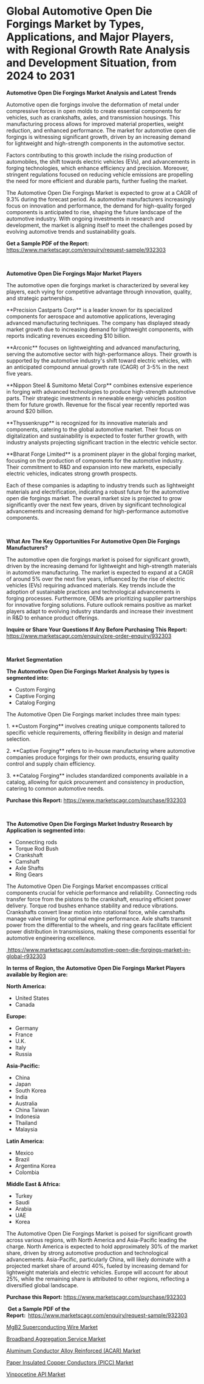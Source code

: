 <p><h1>Global Automotive Open Die Forgings Market by Types, Applications, and Major Players, with Regional Growth Rate Analysis and Development Situation, from 2024 to 2031</h1></p><p><strong>Automotive Open Die Forgings Market Analysis and Latest Trends</strong></p>
<p><p>Automotive open die forgings involve the deformation of metal under compressive forces in open molds to create essential components for vehicles, such as crankshafts, axles, and transmission housings. This manufacturing process allows for improved material properties, weight reduction, and enhanced performance. The market for automotive open die forgings is witnessing significant growth, driven by an increasing demand for lightweight and high-strength components in the automotive sector.</p><p>Factors contributing to this growth include the rising production of automobiles, the shift towards electric vehicles (EVs), and advancements in forging technologies, which enhance efficiency and precision. Moreover, stringent regulations focused on reducing vehicle emissions are propelling the need for more efficient and durable parts, further fueling the market.</p><p>The Automotive Open Die Forgings Market is expected to grow at a CAGR of 9.3% during the forecast period. As automotive manufacturers increasingly focus on innovation and performance, the demand for high-quality forged components is anticipated to rise, shaping the future landscape of the automotive industry. With ongoing investments in research and development, the market is aligning itself to meet the challenges posed by evolving automotive trends and sustainability goals.</p></p>
<p><strong>Get a Sample PDF of the Report:&nbsp;</strong> <a href="https://www.marketscagr.com/enquiry/request-sample/932303?utm_campaign=1126&utm_medium=2&utm_source=Github&utm_content=ia&utm_term=11102024&utm_id=automotive-open-die-forgings">https://www.marketscagr.com/enquiry/request-sample/932303</a></p>
<p>&nbsp;</p>
<p><strong>Automotive Open Die Forgings Major Market Players</strong></p>
<p><p>The automotive open die forgings market is characterized by several key players, each vying for competitive advantage through innovation, quality, and strategic partnerships. </p><p>**Precision Castparts Corp** is a leader known for its specialized components for aerospace and automotive applications, leveraging advanced manufacturing techniques. The company has displayed steady market growth due to increasing demand for lightweight components, with reports indicating revenues exceeding $10 billion.</p><p>**Arconic** focuses on lightweighting and advanced manufacturing, serving the automotive sector with high-performance alloys. Their growth is supported by the automotive industry's shift toward electric vehicles, with an anticipated compound annual growth rate (CAGR) of 3-5% in the next five years.</p><p>**Nippon Steel & Sumitomo Metal Corp** combines extensive experience in forging with advanced technologies to produce high-strength automotive parts. Their strategic investments in renewable energy vehicles position them for future growth. Revenue for the fiscal year recently reported was around $20 billion.</p><p>**Thyssenkrupp** is recognized for its innovative materials and components, catering to the global automotive market. Their focus on digitalization and sustainability is expected to foster further growth, with industry analysts projecting significant traction in the electric vehicle sector.</p><p>**Bharat Forge Limited** is a prominent player in the global forging market, focusing on the production of components for the automotive industry. Their commitment to R&D and expansion into new markets, especially electric vehicles, indicates strong growth prospects.</p><p>Each of these companies is adapting to industry trends such as lightweight materials and electrification, indicating a robust future for the automotive open die forgings market. The overall market size is projected to grow significantly over the next few years, driven by significant technological advancements and increasing demand for high-performance automotive components.</p></p>
<p>&nbsp;</p>
<p><strong>What Are The Key Opportunities For Automotive Open Die Forgings Manufacturers?</strong></p>
<p><p>The automotive open die forgings market is poised for significant growth, driven by the increasing demand for lightweight and high-strength materials in automotive manufacturing. The market is expected to expand at a CAGR of around 5% over the next five years, influenced by the rise of electric vehicles (EVs) requiring advanced materials. Key trends include the adoption of sustainable practices and technological advancements in forging processes. Furthermore, OEMs are prioritizing supplier partnerships for innovative forging solutions. Future outlook remains positive as market players adapt to evolving industry standards and increase their investment in R&D to enhance product offerings.</p></p>
<p><strong>Inquire or Share Your Questions If Any Before Purchasing This Report:</strong> <a href="https://www.marketscagr.com/enquiry/pre-order-enquiry/932303?utm_campaign=1126&utm_medium=2&utm_source=Github&utm_content=ia&utm_term=11102024&utm_id=automotive-open-die-forgings">https://www.marketscagr.com/enquiry/pre-order-enquiry/932303</a></p>
<p>&nbsp;</p>
<p><strong>Market Segmentation</strong></p>
<p><strong>The Automotive Open Die Forgings Market Analysis by types is segmented into:</strong></p>
<p><ul><li>Custom Forging</li><li>Captive Forging</li><li>Catalog Forging</li></ul></p>
<p><p>The Automotive Open Die Forgings market includes three main types: </p><p>1. **Custom Forging** involves creating unique components tailored to specific vehicle requirements, offering flexibility in design and material selection.</p><p>2. **Captive Forging** refers to in-house manufacturing where automotive companies produce forgings for their own products, ensuring quality control and supply chain efficiency.</p><p>3. **Catalog Forging** includes standardized components available in a catalog, allowing for quick procurement and consistency in production, catering to common automotive needs.</p></p>
<p><strong>Purchase this Report:&nbsp;</strong><a href="https://www.marketscagr.com/purchase/932303?utm_campaign=1126&utm_medium=2&utm_source=Github&utm_content=ia&utm_term=11102024&utm_id=automotive-open-die-forgings">https://www.marketscagr.com/purchase/932303</a></p>
<p>&nbsp;</p>
<p><strong>The Automotive Open Die Forgings Market Industry Research by Application is segmented into:</strong></p>
<p><ul><li>Connecting rods</li><li>Torque Rod Bush</li><li>Crankshaft</li><li>Camshaft</li><li>Axle Shafts</li><li>Ring Gears</li></ul></p>
<p><p>The Automotive Open Die Forgings Market encompasses critical components crucial for vehicle performance and reliability. Connecting rods transfer force from the pistons to the crankshaft, ensuring efficient power delivery. Torque rod bushes enhance stability and reduce vibrations. Crankshafts convert linear motion into rotational force, while camshafts manage valve timing for optimal engine performance. Axle shafts transmit power from the differential to the wheels, and ring gears facilitate efficient power distribution in transmissions, making these components essential for automotive engineering excellence.</p></p>
<p><a href="https://www.marketscagr.com/automotive-open-die-forgings-market-in-global-r932303?utm_campaign=1126&utm_medium=2&utm_source=Github&utm_content=ia&utm_term=11102024&utm_id=automotive-open-die-forgings">&nbsp;https://www.marketscagr.com/automotive-open-die-forgings-market-in-global-r932303</a></p>
<p><strong>In terms of Region, the Automotive Open Die Forgings Market Players available by Region are:</strong></p>
<p>
    <p> <strong> North America: </strong>
        <ul>
            <li>United States</li>
            <li>Canada</li>
        </ul>
        </p> 
    <p> <strong> Europe: </strong>
        <ul>
            <li>Germany</li>
            <li>France</li>
            <li>U.K.</li>
            <li>Italy</li>
            <li>Russia</li>
        </ul>
        </p> 
    <p> <strong> Asia-Pacific: </strong>
        <ul>
            <li>China</li>
            <li>Japan</li>
            <li>South Korea</li>
            <li>India</li>
            <li>Australia</li>
            <li>China Taiwan</li>
            <li>Indonesia</li>
            <li>Thailand</li>
            <li>Malaysia</li>
        </ul>
        </p> 
    <p> <strong> Latin America: </strong>
        <ul>
            <li>Mexico</li>
            <li>Brazil</li>
            <li>Argentina Korea</li>
            <li>Colombia</li>
        </ul>
        </p> 
    <p> <strong> Middle East & Africa: </strong>
        <ul>
            <li>Turkey</li>
            <li>Saudi</li>
            <li>Arabia</li>
            <li>UAE</li>
            <li>Korea</li>
        </ul>
    </p>
    </p>
<p><p>The Automotive Open Die Forgings Market is poised for significant growth across various regions, with North America and Asia-Pacific leading the charge. North America is expected to hold approximately 30% of the market share, driven by strong automotive production and technological advancements. Asia-Pacific, particularly China, will likely dominate with a projected market share of around 40%, fueled by increasing demand for lightweight materials and electric vehicles. Europe will account for about 25%, while the remaining share is attributed to other regions, reflecting a diversified global landscape.</p></p>
<p><strong>Purchase this Report: </strong><a href="https://www.marketscagr.com/purchase/932303?utm_campaign=1126&utm_medium=2&utm_source=Github&utm_content=ia&utm_term=11102024&utm_id=automotive-open-die-forgings">https://www.marketscagr.com/purchase/932303</a></p>
<p>&nbsp;<strong>Get a Sample PDF of the Report:&nbsp;&nbsp;</strong><a href="https://www.marketscagr.com/enquiry/request-sample/932303?utm_campaign=1126&utm_medium=2&utm_source=Github&utm_content=ia&utm_term=11102024&utm_id=automotive-open-die-forgings">https://www.marketscagr.com/enquiry/request-sample/932303</a></p>
<p><strong></strong></p>
<p><p><a href="https://www.linkedin.com/pulse/future-innovation-global-mgb2-superconducting-wire-market-kbixe?utm_campaign=1126&utm_medium=2&utm_source=Github&utm_content=ia&utm_term=11102024&utm_id=automotive-open-die-forgings">MgB2 Superconducting Wire Market</a></p><p><a href="https://issuu.com/reportprime-2/docs/broadband-aggregation-service-marke_04192547429963?utm_campaign=1126&utm_medium=2&utm_source=Github&utm_content=ia&utm_term=11102024&utm_id=automotive-open-die-forgings">Broadband Aggregation Service Market</a></p><p><a href="https://www.linkedin.com/pulse/aluminum-conductor-alloy-reinforced-acar-sector-surge-136-ggdoe?utm_campaign=1126&utm_medium=2&utm_source=Github&utm_content=ia&utm_term=11102024&utm_id=automotive-open-die-forgings">Aluminum Conductor Alloy Reinforced (ACAR) Market</a></p><p><a href="https://www.linkedin.com/pulse/global-paper-insulated-copper-conductors-picc-industry-analysis-p4hie?utm_campaign=1126&utm_medium=2&utm_source=Github&utm_content=ia&utm_term=11102024&utm_id=automotive-open-die-forgings">Paper Insulated Copper Conductors (PICC) Market</a></p><p><a href="https://www.linkedin.com/pulse/vinpocetine-api-market-size-share-analysis-growth-trends-lygue?utm_campaign=1126&utm_medium=2&utm_source=Github&utm_content=ia&utm_term=11102024&utm_id=automotive-open-die-forgings">Vinpocetine API Market</a></p></p>